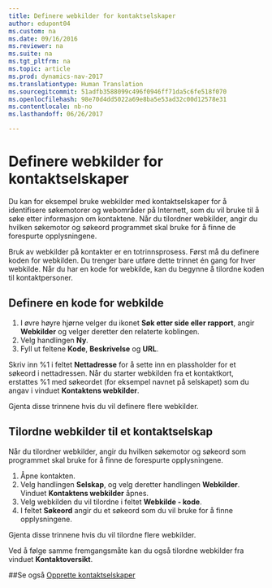```yaml
---
title: Definere webkilder for kontaktselskaper
author: edupont04
ms.custom: na
ms.date: 09/16/2016
ms.reviewer: na
ms.suite: na
ms.tgt_pltfrm: na
ms.topic: article
ms.prod: dynamics-nav-2017
ms.translationtype: Human Translation
ms.sourcegitcommit: 51adfb3588099c496f0946ff71da5c6fe518f070
ms.openlocfilehash: 98e70d4dd5022a69e8ba5e53ad32c00d12578e31
ms.contentlocale: nb-no
ms.lasthandoff: 06/26/2017

---
```

# <a name="set-up-web-sources-for-contact-companies"></a>Definere webkilder for kontaktselskaper
Du kan for eksempel bruke webkilder med kontaktselskaper for å identifisere søkemotorer og webområder på Internett, som du vil bruke til å søke etter informasjon om kontaktene. Når du tilordner webkilder, angir du hvilken søkemotor og søkeord programmet skal bruke for å finne de forespurte opplysningene.

Bruk av webkilder på kontakter er en totrinnsprosess. Først må du definere koden for webkilden. Du trenger bare utføre dette trinnet én gang for hver webkilde. Når du har en kode for webkilde, kan du begynne å tilordne koden til kontaktpersoner.

## <a name="define-a-web-source-code"></a>Definere en kode for webkilde
1. I øvre høyre hjørne velger du ikonet **Søk etter side eller rapport**, angir **Webkilder** og velger deretter den relaterte koblingen.
2. Velg handlingen **Ny**.
3. Fyll ut feltene **Kode**, **Beskrivelse** og **URL**.

  Skriv inn %1 i feltet **Nettadresse** for å sette inn en plassholder for et søkeord i nettadressen. Når du starter webkilden fra et kontaktkort, erstattes %1 med søkeordet (for eksempel navnet på selskapet) som du angav i vinduet **Kontaktens webkilder**.

Gjenta disse trinnene hvis du vil definere flere webkilder.

## <a name="assign-web-sources-to-a-contact-company"></a>Tilordne webkilder til et kontaktselskap
Når du tilordner webkilder, angir du hvilken søkemotor og søkeord som programmet skal bruke for å finne de forespurte opplysningene.

1. Åpne kontakten.
2. Velg handlingen **Selskap**, og velg deretter handlingen **Webkilder**. Vinduet **Kontaktens webkilder** åpnes.
3. Velg webkilden du vil tilordne i feltet **Webkilde - kode**.
4. I feltet **Søkeord** angir du et søkeord som du vil bruke for å finne opplysningene.

Gjenta disse trinnene hvis du vil tilordne flere webkilder.

Ved å følge samme fremgangsmåte kan du også tilordne webkilder fra vinduet **Kontaktoversikt**.

##<a name="see-also"></a>Se også
[Opprette kontaktselskaper](marketing-create-contact-companies.md)

